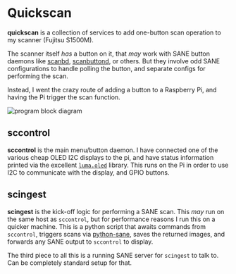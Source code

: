 Quickscan
==========

**quickscan** is a collection of services to add one-button scan operation to my scanner (Fujitsu S1500M).

The scanner itself _has_ a button on it, that _may_ work with SANE button daemons like [scanbd](https://sourceforge.net/projects/scanbd/), [scanbuttond](http://scanbuttond.sourceforge.net/), or others. But they involve odd SANE configurations to handle polling the button, and separate configs for performing the scan. 

Instead, I went the crazy route of adding a button to a Raspberry Pi, and having the Pi trigger the scan function. 

![program block diagram](quickscan.png)

sccontrol
---------

**sccontrol** is the main menu/button daemon. I have connected one of the various cheap OLED I2C displays to the pi, and have status information printed via the excellent [`luma.oled`](https://github.com/rm-hull/luma.oled) library. This runs on the Pi in order to use I2C to communicate with the display, and GPIO buttons.

scingest
---------

**scingest** is the kick-off logic for performing a SANE scan. This _may_ run on the same host as `sccontrol`, but for performance reasons I run this on a quicker machine. This is a python script that awaits commands from `sccontrol`, triggers scans via [python-sane](https://pypi.python.org/pypi/python-sane/2.8.2), saves the returned images, and forwards any SANE output to `sccontrol` to display.


The third piece to all this is a running SANE server for `scingest` to talk to. Can be completely standard setup for that.